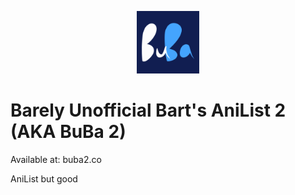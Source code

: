 <p align="center">
  <img src="logo.png" height="100px" />
</p>

# Barely Unofficial Bart's AniList 2 (AKA BuBa 2)
 Available at: buba2.co

 AniList but good

